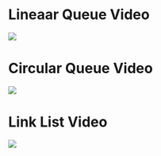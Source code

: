 # Lineaar Queue Video  
[![](http://img.youtube.com/vi/lygAQLJwdKY/0.jpg)](http://www.youtube.com/watch?v=lygAQLJwdKY "")
# Circular Queue Video  
[![](http://img.youtube.com/vi/uk1Ak6enCT8/0.jpg)](http://www.youtube.com/watch?v=uk1Ak6enCT8 "")
# Link List Video  
[![](http://img.youtube.com/vi/9qjO5KWox-M/0.jpg)](http://www.youtube.com/watch?v=9qjO5KWox-M "")
